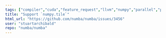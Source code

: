 ```yaml
---
tags: ["compiler","cuda","feature_request","llvm","numpy","parallel","python"]
title: "Support `numpy.tile`"
html_url: "https://github.com/numba/numba/issues/3456"
user: "stuartarchibald"
repo: "numba/numba"
---
```


